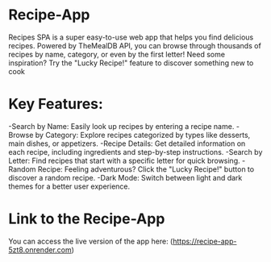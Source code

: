 # Recipe-App

Recipes SPA is a super easy-to-use web app that helps you find delicious recipes. Powered by TheMealDB API, you can browse through thousands of recipes by name, category, or even by the first letter! Need some inspiration? Try the "Lucky Recipe!" feature to discover something new to cook

# Key Features:

-Search by Name: Easily look up recipes by entering a recipe name.
-Browse by Category: Explore recipes categorized by types like desserts, main dishes, or appetizers.
-Recipe Details: Get detailed information on each recipe, including ingredients and step-by-step instructions.
-Search by Letter: Find recipes that start with a specific letter for quick browsing.
-Random Recipe: Feeling adventurous? Click the "Lucky Recipe!" button to discover a random recipe.
-Dark Mode: Switch between light and dark themes for a better user experience.

# Link to the Recipe-App 
You can access the live version of the app here:
 (https://recipe-app-5zt8.onrender.com)